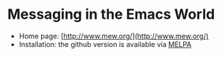 # Messaging in the Emacs World

- Home page: [http://www.mew.org/](http://www.mew.org/)
- Installation: the github version is available via [MELPA](http://melpa.milkbox.net/)
